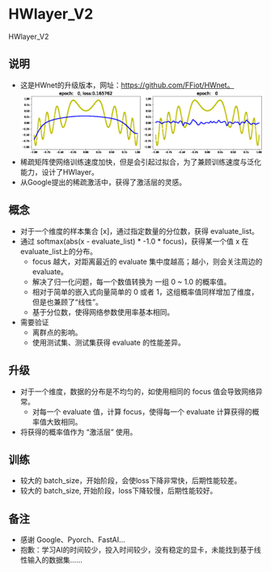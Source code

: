 # HWlayer_V2
HWlayer_V2
## 说明
* 这是HWnet的升级版本，网址：https://github.com/FFiot/HWnet。
![avatar](https://github.com/FFiot/HWnet/blob/master/HWnet_base/Image/gradient.gif?raw=true)
* 稀疏矩阵使网络训练速度加快，但是会引起过拟合，为了兼顾训练速度与泛化能力，设计了HWlayer。
* 从Google提出的稀疏激活中，获得了激活层的灵感。
## 概念
* 对于一个维度的样本集合 [x]，通过指定数量的分位数，获得 evaluate_list。
* 通过 softmax(abs(x - evaluate_list) * -1.0 * focus)，获得某一个值 x 在 evaluate_list上的分布。
  * focus 越大，对距离最近的 evaluate 集中度越高；越小，则会关注周边的 evaluate。
  * 解决了归一化问题，每一个数值转换为 一组 0 ~ 1.0 的概率值。
  * 相对于简单的嵌入式向量简单的 0 或者 1，这组概率值同样增加了维度，但是也兼顾了“线性”。
  * 基于分位数，使得网络参数使用率基本相同。
* 需要验证
  * 离群点的影响。
  * 使用测试集、测试集获得 evaluate 的性能差异。
## 升级
* 对于一个维度，数据的分布是不均匀的，如使用相同的 focus 值会导致网络异常。
  * 对每一个 evaluate 值，计算 focus，使得每一个 evaluate 计算获得的概率值大致相同。
* 将获得的概率值作为 “激活层” 使用。
## 训练
* 较大的 batch_size，开始阶段，会使loss下降非常快，后期性能较差。
* 较大的 batch_size, 开始阶段，loss下降较慢，后期性能较好。
## 备注
* 感谢 Google、Pyorch、FastAI...
* 抱歉：学习AI的时间较少，投入时间较少，没有稳定的显卡，未能找到基于线性输入的数据集......